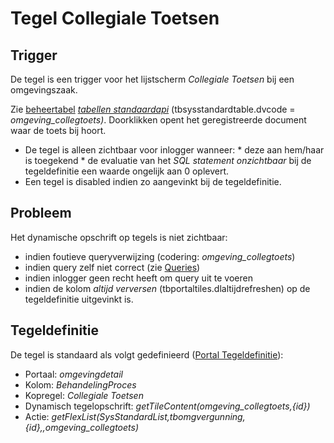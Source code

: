# Tegel Collegiale Toetsen

## Trigger

De tegel is een trigger voor het lijstscherm *Collegiale Toetsen* bij een omgevingszaak.

Zie [beheertabel](/docs/probleemoplossing/portalen_en_moduleschermen/beheerportaal_nieuw/tegels_kolom_schermbeheer.md) *[tabellen standaardapi](/docs/probleemoplossing/portalen_en_moduleschermen/beheerportaal_nieuw/tegels_kolom_schermbeheer/schermdef_tabellen_standaardapi.md)* (tbsysstandardtable.dvcode = *omgeving_collegtoets)*.
Doorklikken opent het geregistreerde document waar de toets bij hoort.

  *  De tegel is alleen zichtbaar voor inlogger wanneer: 
    * deze aan hem/haar is toegekend 
    * de evaluatie van het *SQL statement onzichtbaar* bij de tegeldefinitie een waarde ongelijk aan 0 oplevert. 
  * Een tegel is disabled indien zo aangevinkt bij de tegeldefinitie.

## Probleem

Het dynamische opschrift op tegels is niet zichtbaar:

  * indien foutieve queryverwijzing (codering: *omgeving_collegtoets*) 
  * indien query zelf niet correct (zie [Queries](/docs/instellen_inrichten/queries.md))
  * indien inlogger geen recht heeft om query uit te voeren 
  * indien de kolom *altijd verversen* (tbportaltiles.dlaltijdrefreshen) op de tegeldefinitie uitgevinkt is.

## Tegeldefinitie

De tegel is standaard als volgt gedefinieerd ([Portal Tegeldefinitie](/docs/instellen_inrichten/portaldefinitie/portal_tegel.md)):

  * Portaal: *omgevingdetail*
  * Kolom: *BehandelingProces*
  * Kopregel: *Collegiale Toetsen*
  * Dynamisch tegelopschrift: *getTileContent(omgeving_collegtoets,{id})*
  * Actie: *getFlexList(SysStandardList,tbomgvergunning,{id},,omgeving_collegtoets)*

